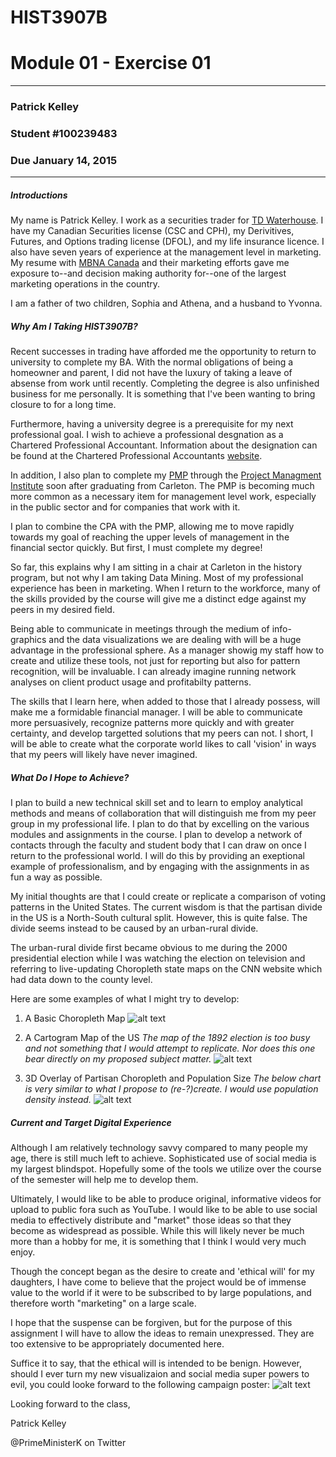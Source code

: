 # HIST3907B
# Module 01 - Exercise 01
---
### Patrick Kelley
### Student #100239483
### Due January 14, 2015
---
##### Introductions
My name is Patrick Kelley.  I work as a securities trader for [TD Waterhouse][06].  I have my Canadian Securities license (CSC and CPH), my Derivitives, Futures, and Options trading license (DFOL), and my life insurance licence.  I also have seven years of  experience at the management level in marketing.  My resume with [MBNA Canada][04] and their marketing efforts gave me exposure to--and decision making authority for--one of the largest marketing operations in the country.

I am a father of two children, Sophia and Athena, and a husband to Yvonna.

##### Why Am I Taking HIST3907B?
Recent successes in trading have afforded me the opportunity to return to university to complete my BA.  With the normal obligations of being a homeowner and parent, I did not have the luxury of taking a leave of absense from work until recently.  Completing the degree is also unfinished business for me personally.  It is something that I've been wanting to bring closure to for a long time.

Furthermore, having a university degree is a prerequisite for my next professional goal.  I wish to achieve a professional desgnation as a Chartered Professional Accountant.  Information about the designation can be found at the Chartered Professional Accountants [website][01].

In addition, I also plan to complete my [PMP][03] through the [Project Managment Institute][02] soon after graduating from Carleton.  The PMP is becoming much more common as a necessary item for management level work, especially in the public sector and for companies that work with it.

I plan to combine the CPA with the PMP, allowing me to move rapidly towards my goal of reaching the upper levels of management in the financial sector quickly.  But first, I must complete my degree!

So far, this explains why I am sitting in a chair at Carleton in the history program, but not why I am taking Data Mining.  Most of my professional experience has been in marketing.  When I return to the workforce, many of the skills provided by the course will give me a distinct edge against my peers in my desired field.

Being able to communicate in meetings through the medium of info-graphics and the data visualizations we are dealing with will be a huge advantage in the professional sphere.  As a manager showig my staff how to create and utilize these tools, not just for reporting but also for pattern recognition, will be invaluable.  I can already imagine running network analyses on client product usage and profitabilty patterns.

The skills that I learn here, when added to those that I already possess, will make me a formidable financial manager.  I will be able to communicate more persuasively, recognize patterns more quickly and with greater certainty, and develop targetted solutions that my peers can not.  I short, I will be able to create what the corporate world likes to call 'vision' in ways that my peers will likely have never imagined.


##### What Do I Hope to Achieve?
I plan to build a new technical skill set and to learn to employ analytical methods and means of collaboration that will distinguish me from my peer group in my professional life.  I plan to do that by excelling on the various modules and assignments in the course.
I plan to develop a network of contacts through the faculty and student body that I can draw on once I return to the professional world.  I will do this by providing an exeptional example of professionalism, and by engaging with the assignments in as fun a way as possible.

My initial thoughts are that I could create or replicate a comparison of voting patterns in the United States.  The current wisdom is that the partisan divide in the US is a North-South cultural split.  However, this is quite false.  The divide seems instead to be caused by an urban-rural divide.

The urban-rural divide first became obvious to me during the 2000 presidential election while I was watching the election on television and referring to live-updating Choropleth state maps on the CNN website which had data down to the county level.

Here are some examples of what I might try to develop:
1. A Basic Choropleth Map
![alt text][I2]

2. A Cartogram Map of the US
*The map of the 1892 election is too busy and not something that I would attempt to replicate.  Nor does this one bear directly on my proposed subject matter.*
![alt text][I3]

3. 3D Overlay of Partisan Choropleth and Population Size
*The below chart is very similar to what I propose to (re-?)create.  I would use population density instead.*
![alt text][I4]

##### Current and Target Digital Experience
Although I am relatively technology savvy compared to many people my age, there is still much left to achieve.
Sophisticated use of social media is my largest blindspot.  Hopefully some of the tools we utilize over the course of the semester will help me to develop them.

Ultimately, I would like to be able to produce original, informative videos for upload to public fora such as YouTube.  I would like to be able to use social media to effectively distribute and "market" those ideas so that they become as widespread as possible.  While this will likely never be much more than a hobby for me, it is something that I think I would very much enjoy.

Though the concept began as the desire to create and 'ethical will' for my daughters, I have come to believe that the project would be of immense value to the world if it were to be subscribed to by large populations, and therefore worth "marketing" on a large scale.

I hope that the suspense can be forgiven, but for the purpose of this assignment I will have to allow the ideas to remain unexpressed.  They are too extensive to be appropriately documented here.

Suffice it to say, that the ethical will is intended to be benign.  However, should I ever turn my new visualizaion and social media super powers to evil, you could looke forward to the following campaign poster:
![alt text][I1]

Looking forward to the class,

Patrick Kelley

@PrimeMinisterK on Twitter



[01]:http://www.icao.on.ca/
[02]:http://www.pmi.org/
[03]:http://www.pmi.org/Certification/Project-Management-Professional-PMP.aspx
[04]:http://www.mbna.ca/
[05]:http://en.wikipedia.org/wiki/MBNA
[06]:http://www.tdwaterhouse.ca/
[07]:http://www.theatlantic.com/politics/archive/2012/11/red-state-blue-city-how-the-urban-rural-divide-is-splitting-america/265686/
[08]:http://cdn.theatlantic.com/static/mt/assets/politics/Election2012tippedmore.jpg
[09]:http://uselectionatlas.org/


[I1]:https://c2.staticflickr.com/6/5113/14322496277_38dcf9b8a8.jpg
[I2]:http://upload.wikimedia.org/wikipedia/commons/1/15/113th_US_Congress_House.png
[I3]:http://upload.wikimedia.org/wikipedia/commons/9/9e/CartogramPresidentialCounty1892.gif
[I4]:http://cdn.theatlantic.com/static/mt/assets/politics/Election2012tippedmore.jpg

